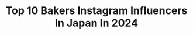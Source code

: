 ---
title: Top 10 Bakers Instagram Influencers In Japan In 2024
description: >-
  Find top bakers Instagram influencers in Japan in 2024. Most popular hashtags: #bread #bakery #stayhome.
platform: Instagram
hits: 73
text_top: Analyze the most popular Instagram influencers on inBeat.
text_bottom: inBeat has 73 Instagram influencers like this in Japan for you to connect with.
profiles:
  - username: "nov1966"
    fullname: >-
      E.nov
    bio: >-
      Self-taught baker Bread is art Japan niigata🇯🇵 La Boulangerie Richer
    location: "Japan"
    followers: 28003
    engagement: 316
    commentsToLikes: 0.010827
    id: ck8t2dd2gz1rt0j789d2atkyx
    verified: false
    hashtags: "#boulangerie, #wildeast, #croissant, #bakery"
  - username: "konel_bread"
    fullname: >-
      Ran
    bio: >-
      konel（こーねる） Bread artist !🇯🇵 切ると絵がでるパン #イラストパン 考案 #筋肉くまパン 考案 著書📙「しあわせのイラストパン 」 著書📙「イラストパンレシピBOOK」 お仕事のご依頼はメールへお願い致します📩 営利宣伝目的のデザインの模倣ご遠慮下さい！
    location: "Japan"
    followers: 335258
    engagement: 159
    commentsToLikes: 0.010732
    id: ck5c4mstv1o720i11g4hivj64
    verified: false
    hashtags: "#valentine, #art, #konel, #bakery"
  - username: "sheneller"
    fullname: >-
      Shenelle Rodrigo | Sri Lanka Travel Creator
    bio: >-
      Taking stories of Sri Lanka to the world! 🎥 The milk that runs the world! Journey through the Rubber industry of Sri Lanka 🇱🇰
    location: "Japan"
    followers: 113200
    engagement: 179
    commentsToLikes: 0.021442
    id: ck0uc656ig6il0i19evov66u5
    verified: false
    hashtags: "#srilankatravel, #digana, #srilanka, #kandy"
  - username: "komama777"
    fullname: >-
      komama7
    bio: >-
      いいね、コメント、フォローありがとうございます♡♡♡ すごく嬉しいです(⁎˃ᴗ˂⁎) 私の自己満です𓇢𓅮 アイコンの写真はMOKUBAZAさんのチーズキーマカレーに顔描きました♬︎ @genic_cafe 公認アンバサダー
    location: "Japan"
    followers: 11340
    engagement: 769
    commentsToLikes: 0.018783
    id: ck9haol88ddxi0j784th198rx
    verified: false
    hashtags: "#genic, #homemade, #cherry, #tokyo"
  - username: "djcouz"
    fullname: >-
      DJ Couz Westside Ridin’
    bio: >-
      Mix CD/DVD Over 180 since 02 FM&Net Radio/Club/Fes/Tour DJ Producer #DJCouzWith LA⬅︎Tokyo 63 Impala SS Conv 94 Harley FXR ▼Shop▼
    location: "Japan"
    followers: 7557
    engagement: 492
    commentsToLikes: 0.004924
    id: ck9hb657afjwb0j78y2qy5ysk
    verified: false
    hashtags: "#radiodj, #radio, #2tightradio, #radioshow"
  - username: "cokshara"
    fullname: >-
      Cok Shara
    bio: >-
      @temptedstudio_ WA +62 812 39479590 for inquiries (admin)
    location: "Japan"
    followers: 173250
    engagement: 20
    commentsToLikes: 0.000957
    id: ck5bzh8rur5000i11uwsz5w5z
    verified: false
    hashtags: "#charleskeithss24, #ckid, #dreameindonesia, #dreamehairdryer"
  - username: "lacolaco0612"
    fullname: >-
      LALA❤︎COCO
    bio: >-
      二卵性双子（mama管理） 専属モデル @miona.jp @smamas0205 ambassador @55neiro @princess_shine_account mama @mii.laco.ne handmade @etoilefilante.official
    location: "Japan"
    followers: 67486
    engagement: 309
    commentsToLikes: 0.000913
    id: ck6ugkaly3j190j71zwa3v99l
    verified: false
    hashtags: ""
  - username: "twins_3kids_"
    fullname: >-
      𝚈𝚄𝚄
    bio: >-
      𖡼𝘮𝘢𝘮𝘢管理𖡼 𓏸 𝟚𝟘𝟙𝟠.𝟘𝟞𝟙𝟝 👦🏻 𝑘𝑎𝑖𝑡𝑜 👦🏻 𝑟𝑖𝑘𝑢𝑡𝑜 𓏸 𝟚𝟘𝟚𝟘.𝟙𝟘𝟙𝟜 👶🏻 𝑘𝑎𝑛𝑎𝑡𝑜
    location: "Japan"
    followers: 5237
    engagement: 734
    commentsToLikes: 0.015054
    id: ck8sxn71lhyi20j786h6twoqa
    verified: false
    hashtags: "#futafuta, #studioalice, #cafechino, #100"
  - username: "mmm_09"
    fullname: >-
      minami
    bio: >-
      ありがとうございました 終 PRはお受けしておりません ↓ ↓
    location: "Japan"
    followers: 24109
    engagement: 317
    commentsToLikes: 0.006522
    id: ckap8gl13o7xq0i7878odewyt
    verified: false
    hashtags: "#interior, #myroom, #apartment, #stayhome"
  - username: "fumigrafico"
    fullname: >-
      fumigrafico フミグラフィコ
    bio: >-
      Micro sourdough bakery 火水金土 13:30〜20:00 ※工房でのお受取りは16時〜(要予約) フミグラフィコは店主がたった一人で営むマイクロベーカリー。店舗を持たず、販売は夕方から、などご不便をおかけしますが、自家培養酵母で焼いたパンを味わっていただけたら嬉しいです。
    location: "Japan"
    followers: 28589
    engagement: 278
    commentsToLikes: 0.006729
    id: ck15uaazfm6un0i19rjefuyrg
    verified: false
    hashtags: "#yoyogiuehara, #fumigrafico, #wildyeast, #foodpics"
---